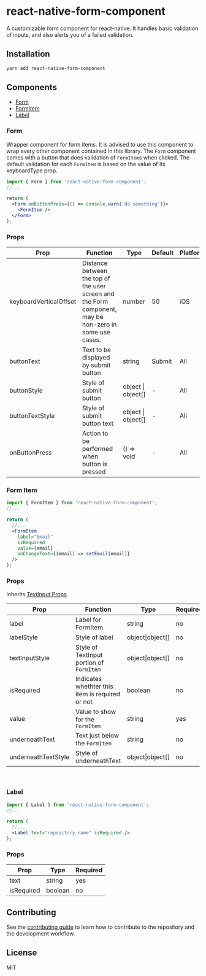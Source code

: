 # react-native-form-component

A customizable form component for react-native. It handles basic validation of inputs, and also alerts you of a failed validation.

## Installation

```sh
yarn add react-native-form-component
```

## Components

- [Form](#form)
- [FormItem](#form-item)
- [Label](#label)

### Form

Wrapper component for form items. It is advised to use this component to wrap every other component contained in this library. The `Form` component comes with a button that does validation of `FormItem`s when clicked. The default validation for each `FormItem` is based on the value of its keyboardType prop.

```jsx
import { Form } from 'react-native-form-component';
//...

return (
  <Form onButtonPress={() => console.warn('do something')}>
    <FormItem />
  </Form>
);
```

### Props

| Prop                   | Function                                                                                               | Type               | Default | Platform |
| ---------------------- | ------------------------------------------------------------------------------------------------------ | ------------------ | ------- | -------- |
| keyboardVerticalOffset | Distance between the top of the user screen and the Form component, may be non-zero in some use cases. | number             | 50      | iOS      |
| buttonText             | Text to be displayed by submit button                                                                  | string             | Submit  | All      |
| buttonStyle            | Style of submit button                                                                                 | object \| object[] | -       | All      |
| buttonTextStyle        | Style of submit button text                                                                            | object \| object[] | -       | All      |
| onButtonPress          | Action to be performed when button is pressed                                                          | () => void         | -       | All      |

### Form Item

```jsx
import { FormItem } from 'react-native-form-component';
//...

return (
  //...
  <FormItem
    label="Email"
    isRequired
    value={email}
    onChangeText={(email) => setEmail(email)}
  />
);
```

### Props

Inherits [TextInput Props](https://reactnative.dev/docs/textinput#props)

| Prop                | Function                                        | Type             | Required |
| ------------------- | ----------------------------------------------- | ---------------- | -------- |
| label               | Label for FormItem                              | string           | no       |
| labelStyle          | Style of label                                  | object\|object[] | no       |
| textInputStyle      | Style of TextInput portion of `FormItem`        | object\|object[] | no       |
| isRequired          | Indicates whethter this item is required or not | boolean          | no       |
| value               | Value to show for the `FormItem`                | string           | yes      |
| underneathText      | Text just below the `FormItem`                  | string           | no       |
| underneathTextStyle | Style of underneathText                         | object\|object[] | no       |

<br />

### Label

```jsx
import { Label } from 'react-native-form-component';
//...

return (
  //...
  <Label text="repository name" isRequired />
);
```

### Props

| Prop       | Type    | Required |
| ---------- | ------- | -------- |
| text       | string  | yes      |
| isRequired | boolean | no       |

## Contributing

See the [contributing guide](CONTRIBUTING.md) to learn how to contribute to the repository and the development workflow.

## License

MIT
